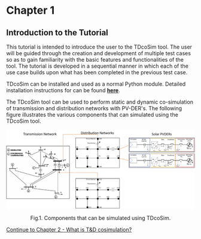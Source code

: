 # Chapter 1
## Introduction to the Tutorial

This tutorial is intended to introduce the user to the TDcoSim tool. The user will be guided through the creation and development of multiple test cases so as to gain familiarity with the basic features and functionalities of the tool. The tutorial is developed in a sequential manner in which each of the use case builds upon what has been completed in the previous test case.

TDcoSim can be installed and used as a normal Python module. Detailed installation instructions for can be found [**here**](installation.md). 

The TDcoSim tool can be used to perform static and dynamic co-simulation of transmission and distribution networks with PV-DER's. The following figure illustrates the various components that can simulated using the TDcoSim tool.

![14-bus transmission, 13-bus distribution network, and Solar PVDER](images/simulation_objects.png)

<center>Fig.1. Components that can be simulated using TDcoSim.</center> 

[Continue to Chapter 2 - What is T&D cosimulation?](cosimulation_details.md) 